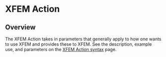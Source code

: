 # XFEM Action

## Overview

The XFEM Action takes in parameters that generally apply to how one wants to use XFEM and provides
these to XFEM. See the description, example use, and parameters on the
[XFEM Action syntax](syntax/XFEM/index.md) page.
